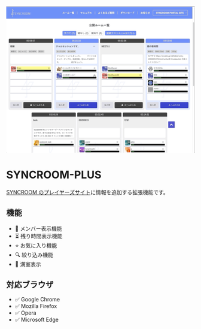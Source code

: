 ![SYNCROOM-Plus](/docs/screenshot.gif)

# SYNCROOM-PLUS

[SYNCROOM のプレイヤーズサイト](https://syncroom.yamaha.com/play/)に情報を追加する拡張機能です。

## 機能

- 👤 メンバー表示機能
- ⏳ 残り時間表示機能
- ⭐ お気に入り機能
- 🔍 絞り込み機能
- 🚫 満室表示

## 対応ブラウザ

- ✅ Google Chrome
- ✅ Mozilla Firefox
- ✅ Opera
- ✅ Microsoft Edge
